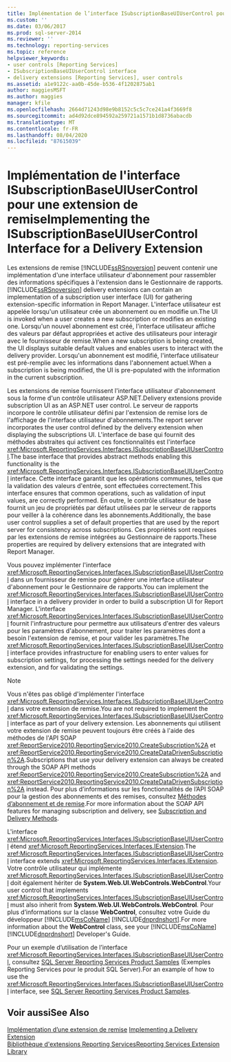 ```yaml
---
title: Implémentation de l’interface ISubscriptionBaseUIUserControl pour une extension de remise | Microsoft Docs
ms.custom: ''
ms.date: 03/06/2017
ms.prod: sql-server-2014
ms.reviewer: ''
ms.technology: reporting-services
ms.topic: reference
helpviewer_keywords:
- user controls [Reporting Services]
- ISubscriptionBaseUIUserControl interface
- delivery extensions [Reporting Services], user controls
ms.assetid: a1e9122c-aa0b-45de-b536-4f1202875ab1
author: maggiesMSFT
ms.author: maggies
manager: kfile
ms.openlocfilehash: 2664d71243d98e9b8152c5c5c7ce241a4f3669f8
ms.sourcegitcommit: ad4d92dce894592a259721a1571b1d8736abacdb
ms.translationtype: MT
ms.contentlocale: fr-FR
ms.lasthandoff: 08/04/2020
ms.locfileid: "87615039"
---
```

# <a name="implementing-the-isubscriptionbaseuiusercontrol-interface-for-a-delivery-extension"></a><span data-ttu-id="db07d-102">Implémentation de l'interface ISubscriptionBaseUIUserControl pour une extension de remise</span><span class="sxs-lookup"><span data-stu-id="db07d-102">Implementing the ISubscriptionBaseUIUserControl Interface for a Delivery Extension</span></span>
  <span data-ttu-id="db07d-103">Les extensions de remise [!INCLUDE[ssRSnoversion](../../../includes/ssrsnoversion-md.md)] peuvent contenir une implémentation d'une interface utilisateur d'abonnement pour rassembler des informations spécifiques à l'extension dans le Gestionnaire de rapports.</span><span class="sxs-lookup"><span data-stu-id="db07d-103">[!INCLUDE[ssRSnoversion](../../../includes/ssrsnoversion-md.md)] delivery extensions can contain an implementation of a subscription user interface (UI) for gathering extension-specific information in Report Manager.</span></span> <span data-ttu-id="db07d-104">L'interface utilisateur est appelée lorsqu'un utilisateur crée un abonnement ou en modifie un.</span><span class="sxs-lookup"><span data-stu-id="db07d-104">The UI is invoked when a user creates a new subscription or modifies an existing one.</span></span> <span data-ttu-id="db07d-105">Lorsqu'un nouvel abonnement est créé, l'interface utilisateur affiche des valeurs par défaut appropriées et active des utilisateurs pour interagir avec le fournisseur de remise.</span><span class="sxs-lookup"><span data-stu-id="db07d-105">When a new subscription is being created, the UI displays suitable default values and enables users to interact with the delivery provider.</span></span> <span data-ttu-id="db07d-106">Lorsqu'un abonnement est modifié, l'interface utilisateur est pré-remplie avec les informations dans l'abonnement actuel.</span><span class="sxs-lookup"><span data-stu-id="db07d-106">When a subscription is being modified, the UI is pre-populated with the information in the current subscription.</span></span>  
  
 <span data-ttu-id="db07d-107">Les extensions de remise fournissent l'interface utilisateur d'abonnement sous la forme d'un contrôle utilisateur ASP.NET.</span><span class="sxs-lookup"><span data-stu-id="db07d-107">Delivery extensions provide subscription UI as an ASP.NET user control.</span></span> <span data-ttu-id="db07d-108">Le serveur de rapports incorpore le contrôle utilisateur défini par l'extension de remise lors de l'affichage de l'interface utilisateur d'abonnements.</span><span class="sxs-lookup"><span data-stu-id="db07d-108">The report server incorporates the user control defined by the delivery extension when displaying the subscriptions UI.</span></span> <span data-ttu-id="db07d-109">L'interface de base qui fournit des méthodes abstraites qui activent ces fonctionnalités est l'interface <xref:Microsoft.ReportingServices.Interfaces.ISubscriptionBaseUIUserControl>.</span><span class="sxs-lookup"><span data-stu-id="db07d-109">The base interface that provides abstract methods enabling this functionality is the <xref:Microsoft.ReportingServices.Interfaces.ISubscriptionBaseUIUserControl> interface.</span></span> <span data-ttu-id="db07d-110">Cette interface garantit que les opérations communes, telles que la validation des valeurs d'entrée, sont effectuées correctement.</span><span class="sxs-lookup"><span data-stu-id="db07d-110">This interface ensures that common operations, such as validation of input values, are correctly performed.</span></span> <span data-ttu-id="db07d-111">En outre, le contrôle utilisateur de base fournit un jeu de propriétés par défaut utilisées par le serveur de rapports pour veiller à la cohérence dans les abonnements.</span><span class="sxs-lookup"><span data-stu-id="db07d-111">Additionally, the base user control supplies a set of default properties that are used by the report server for consistency across subscriptions.</span></span> <span data-ttu-id="db07d-112">Ces propriétés sont requises par les extensions de remise intégrées au Gestionnaire de rapports.</span><span class="sxs-lookup"><span data-stu-id="db07d-112">These properties are required by delivery extensions that are integrated with Report Manager.</span></span>  
  
 <span data-ttu-id="db07d-113">Vous pouvez implémenter l'interface <xref:Microsoft.ReportingServices.Interfaces.ISubscriptionBaseUIUserControl> dans un fournisseur de remise pour générer une interface utilisateur d'abonnement pour le Gestionnaire de rapports.</span><span class="sxs-lookup"><span data-stu-id="db07d-113">You can implement the <xref:Microsoft.ReportingServices.Interfaces.ISubscriptionBaseUIUserControl> interface in a delivery provider in order to build a subscription UI for Report Manager.</span></span> <span data-ttu-id="db07d-114">L'interface <xref:Microsoft.ReportingServices.Interfaces.ISubscriptionBaseUIUserControl> fournit l'infrastructure pour permettre aux utilisateurs d'entrer des valeurs pour les paramètres d'abonnement, pour traiter les paramètres dont a besoin l'extension de remise, et pour valider les paramètres.</span><span class="sxs-lookup"><span data-stu-id="db07d-114">The <xref:Microsoft.ReportingServices.Interfaces.ISubscriptionBaseUIUserControl> interface provides infrastructure for enabling users to enter values for subscription settings, for processing the settings needed for the delivery extension, and for validating the settings.</span></span>  
  
> [!NOTE]  
>  <span data-ttu-id="db07d-115">Vous n'êtes pas obligé d'implémenter l'interface <xref:Microsoft.ReportingServices.Interfaces.ISubscriptionBaseUIUserControl> dans votre extension de remise.</span><span class="sxs-lookup"><span data-stu-id="db07d-115">You are not required to implement the <xref:Microsoft.ReportingServices.Interfaces.ISubscriptionBaseUIUserControl> interface as part of your delivery extension.</span></span> <span data-ttu-id="db07d-116">Les abonnements qui utilisent votre extension de remise peuvent toujours être créés à l'aide des méthodes de l'API SOAP <xref:ReportService2010.ReportingService2010.CreateSubscription%2A> et <xref:ReportService2010.ReportingService2010.CreateDataDrivenSubscription%2A>.</span><span class="sxs-lookup"><span data-stu-id="db07d-116">Subscriptions that use your delivery extension can always be created through the SOAP API methods <xref:ReportService2010.ReportingService2010.CreateSubscription%2A> and <xref:ReportService2010.ReportingService2010.CreateDataDrivenSubscription%2A> instead.</span></span> <span data-ttu-id="db07d-117">Pour plus d’informations sur les fonctionnalités de l’API SOAP pour la gestion des abonnements et des remises, consultez [Méthodes d’abonnement et de remise](../../report-server-web-service/methods/subscription-and-delivery-methods.md).</span><span class="sxs-lookup"><span data-stu-id="db07d-117">For more information about the SOAP API features for managing subscription and delivery, see [Subscription and Delivery Methods](../../report-server-web-service/methods/subscription-and-delivery-methods.md).</span></span>  
  
 <span data-ttu-id="db07d-118">L'interface <xref:Microsoft.ReportingServices.Interfaces.ISubscriptionBaseUIUserControl> étend <xref:Microsoft.ReportingServices.Interfaces.IExtension>.</span><span class="sxs-lookup"><span data-stu-id="db07d-118">The <xref:Microsoft.ReportingServices.Interfaces.ISubscriptionBaseUIUserControl> interface extends <xref:Microsoft.ReportingServices.Interfaces.IExtension>.</span></span> <span data-ttu-id="db07d-119">Votre contrôle utilisateur qui implémente <xref:Microsoft.ReportingServices.Interfaces.ISubscriptionBaseUIUserControl> doit également hériter de **System.Web.UI.WebControls.WebControl**.</span><span class="sxs-lookup"><span data-stu-id="db07d-119">Your user control that implements <xref:Microsoft.ReportingServices.Interfaces.ISubscriptionBaseUIUserControl> must also inherit from **System.Web.UI.WebControls.WebControl**.</span></span> <span data-ttu-id="db07d-120">Pour plus d’informations sur la classe **WebControl**, consultez votre Guide du développeur [!INCLUDE[msCoName](../../../includes/msconame-md.md)] [!INCLUDE[dnprdnshort](../../../includes/dnprdnshort-md.md)].</span><span class="sxs-lookup"><span data-stu-id="db07d-120">For more information about the **WebControl** class, see your [!INCLUDE[msCoName](../../../includes/msconame-md.md)] [!INCLUDE[dnprdnshort](../../../includes/dnprdnshort-md.md)] Developer's Guide.</span></span>  
  
 <span data-ttu-id="db07d-121">Pour un exemple d’utilisation de l’interface <xref:Microsoft.ReportingServices.Interfaces.ISubscriptionBaseUIUserControl>, consultez [SQL Server Reporting Services Product Samples](https://go.microsoft.com/fwlink/?LinkId=177889) (Exemples Reporting Services pour le produit SQL Server).</span><span class="sxs-lookup"><span data-stu-id="db07d-121">For an example of how to use the <xref:Microsoft.ReportingServices.Interfaces.ISubscriptionBaseUIUserControl> interface, see [SQL Server Reporting Services Product Samples](https://go.microsoft.com/fwlink/?LinkId=177889).</span></span>  
  
## <a name="see-also"></a><span data-ttu-id="db07d-122">Voir aussi</span><span class="sxs-lookup"><span data-stu-id="db07d-122">See Also</span></span>  
 <span data-ttu-id="db07d-123">[Implémentation d’une extension de remise](implementing-a-delivery-extension.md) </span><span class="sxs-lookup"><span data-stu-id="db07d-123">[Implementing a Delivery Extension](implementing-a-delivery-extension.md) </span></span>  
 [<span data-ttu-id="db07d-124">Bibliothèque d'extensions Reporting Services</span><span class="sxs-lookup"><span data-stu-id="db07d-124">Reporting Services Extension Library</span></span>](../reporting-services-extension-library.md)  
  
  
